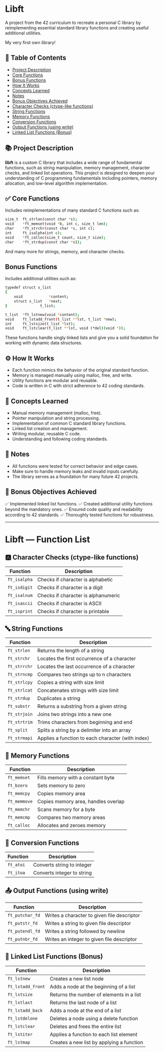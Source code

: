 # Libft
A project from the 42 curriculum to recreate a personal C library by reimplementing essential standard library functions and creating useful additional utilities.

My very first own library!

## 📑 Table of Contents

- [Project Description](#project-description)  
- [Core Functions](#core-functions)
- [Bonus Functions](#bonus-functions)
- [How It Works](#how-it-works)  
- [Concepts Learned](#concepts-learned)  
- [Notes](#notes)  
- [Bonus Objectives Achieved](#bonus-objectives-achieved)
- [Character Checks (ctype-like functions)](#character-checks-ctype-like-functions)  
- [String Functions](#string-functions)  
- [Memory Functions](#memory-functions)  
- [Conversion Functions](#conversion-functions)  
- [Output Functions (using write)](#output-functions-using-write)  
- [Linked List Functions (Bonus)](#linked-list-functions-bonus)  

## 📚 Project Description
**libft** is a custom C library that includes a wide range of fundamental functions, such as string manipulation, memory management, character checks, and linked list operations. This project is designed to deepen your understanding of C programming fundamentals including pointers, memory allocation, and low-level algorithm implementation.

## ✅ Core Functions
Includes reimplementations of many standard C functions such as:
```bash
size_t  ft_strlen(const char *s);
void    *ft_memset(void *b, int c, size_t len);
char    *ft_strchr(const char *s, int c);
int     ft_isalpha(int c);
void    *ft_calloc(size_t count, size_t size);
char    *ft_strdup(const char *s1);
```
And many more for strings, memory, and character checks.

## Bonus Functions
Includes additional utilities such as:
```bash
typedef struct s_list
{
    void            *content;
    struct s_list   *next;
}               t_list;

t_list  *ft_lstnew(void *content);
void    ft_lstadd_front(t_list **lst, t_list *new);
int     ft_lstsize(t_list *lst);
void    ft_lstclear(t_list **lst, void (*del)(void *));
```
These functions handle singly linked lists and give you a solid foundation for working with dynamic data structures.

## ⚙️ How It Works
- Each function mimics the behavior of the original standard function.
- Memory is managed manually using malloc, free, and write.
- Utility functions are modular and reusable.
- Code is written in C with strict adherence to 42 coding standards.

## 🧠 Concepts Learned
- Manual memory management (malloc, free).
- Pointer manipulation and string processing.
- Implementation of common C standard library functions.
- Linked list creation and management.
- Writing modular, reusable C code.
- Understanding and following coding standards.

## 📌 Notes
- All functions were tested for correct behavior and edge cases.
- Make sure to handle memory leaks and invalid inputs carefully.
- The library serves as a foundation for many future 42 projects.

## 🏁 Bonus Objectives Achieved
✅ Implemented linked list functions.
✅ Created additional utility functions beyond the mandatory ones.
✅ Ensured code quality and readability according to 42 standards.
✅ Thoroughly tested functions for robustness.

---

# Libft — Function List
## 🅰️ Character Checks (ctype-like functions)
| Function     | Description                         |
| ------------ | ----------------------------------- |
| `ft_isalpha` | Checks if character is alphabetic   |
| `ft_isdigit` | Checks if character is a digit      |
| `ft_isalnum` | Checks if character is alphanumeric |
| `ft_isascii` | Checks if character is ASCII        |
| `ft_isprint` | Checks if character is printable    |

## 🔤 String Functions
| Function     | Description                                       |
| ------------ | ------------------------------------------------- |
| `ft_strlen`  | Returns the length of a string                    |
| `ft_strchr`  | Locates the first occurrence of a character       |
| `ft_strrchr` | Locates the last occurrence of a character        |
| `ft_strncmp` | Compares two strings up to n characters           |
| `ft_strlcpy` | Copies a string with size limit                   |
| `ft_strlcat` | Concatenates strings with size limit              |
| `ft_strdup`  | Duplicates a string                               |
| `ft_substr`  | Returns a substring from a given string           |
| `ft_strjoin` | Joins two strings into a new one                  |
| `ft_strtrim` | Trims characters from beginning and end           |
| `ft_split`   | Splits a string by a delimiter into an array      |
| `ft_strmapi` | Applies a function to each character (with index) |

## 🧠 Memory Functions
| Function     | Description                         |
| ------------ | ----------------------------------- |
| `ft_memset`  | Fills memory with a constant byte   |
| `ft_bzero`   | Sets memory to zero                 |
| `ft_memcpy`  | Copies memory area                  |
| `ft_memmove` | Copies memory area, handles overlap |
| `ft_memchr`  | Scans memory for a byte             |
| `ft_memcmp`  | Compares two memory areas           |
| `ft_calloc`  | Allocates and zeroes memory         |

## 🔢 Conversion Functions
| Function  | Description                |
| --------- | -------------------------- |
| `ft_atoi` | Converts string to integer |
| `ft_itoa` | Converts integer to string |

## 📤 Output Functions (using write)
| Function        | Description                                 |
| --------------- | ------------------------------------------- |
| `ft_putchar_fd` | Writes a character to given file descriptor |
| `ft_putstr_fd`  | Writes a string to given file descriptor    |
| `ft_putendl_fd` | Writes a string followed by newline         |
| `ft_putnbr_fd`  | Writes an integer to given file descriptor  |

## 🔗 Linked List Functions (Bonus)
| Function          | Description                               |
| ----------------- | ----------------------------------------- |
| `ft_lstnew`       | Creates a new list node                   |
| `ft_lstadd_front` | Adds a node at the beginning of a list    |
| `ft_lstsize`      | Returns the number of elements in a list  |
| `ft_lstlast`      | Returns the last node of a list           |
| `ft_lstadd_back`  | Adds a node at the end of a list          |
| `ft_lstdelone`    | Deletes a node using a delete function    |
| `ft_lstclear`     | Deletes and frees the entire list         |
| `ft_lstiter`      | Applies a function to each list element   |
| `ft_lstmap`       | Creates a new list by applying a function |
